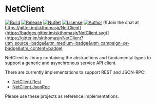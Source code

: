 # NetClient
[![Build](https://ci.appveyor.com/api/projects/status/lsk56hhbcw3rtege?svg=true)](https://ci.appveyor.com/project/skthomasjr/netclient)
[![Release](https://img.shields.io/github/release/skthomasjr/NetClient.svg?maxAge=2592000)](https://github.com/skthomasjr/NetClient/releases)
[![NuGet](https://img.shields.io/nuget/v/NetClient.svg)](https://www.nuget.org/packages/NetClient)
[![License](https://img.shields.io/github/license/skthomasjr/NetClient.svg?maxAge=2592000)](LICENSE.md)
[![Author](https://img.shields.io/badge/author-Scott%20K.%20Thomas%2C%20Jr.-blue.svg?maxAge=2592000)](https://www.linkedin.com/in/skthomasjr)
[![Join the chat at https://gitter.im/skthomasjr/NetClient](https://badges.gitter.im/skthomasjr/NetClient.svg)](https://gitter.im/skthomasjr/NetClient?utm_source=badge&utm_medium=badge&utm_campaign=pr-badge&utm_content=badge)

NetClient is library containing the abstractions and fundamental types to support a generic and asynchronous service API client.

There are currently implementations to support REST and JSON-RPC:
- [NetClient.Rest](https://github.com/skthomasjr/NetClient.Rest)
- [NetClient.JsonRpc](https://github.com/skthomasjr/NetClient.JsonRpc)

Please use these projects as reference implementations.
